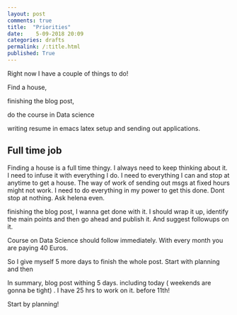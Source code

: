 ```yaml
---
layout: post
comments: true
title:  "Priorities"
date:    5-09-2018 20:09
categories: drafts
permalink: /:title.html
published: True
---
```



Right now I have a couple of things to do! 

Find a house, 

finishing the blog post,

do the course in Data science 

writing resume in emacs latex setup and sending out applications. 


## Full time job

Finding a house is a full time thingy. I always need to keep thinking
about it. I need to infuse it with everything I do. I need to
everything I can and stop at anytime to get a house. The way of work
of sending out msgs at fixed hours might not work. I need to do
everything in my power to get this done. Dont stop at nothing. Ask
helena even. 

finishing the blog post, I wanna get done with it. I should wrap it
up, identify the main points and then go ahead and publish it. And
suggest followups on it.

Course on Data Science should follow immediately. With every month you
are paying 40 Euros.

So I give myself 5 more days to finish the whole post. Start with
planning and then 

In summary, blog post withing 5 days. including today ( weekends are
gonna be tight) . I have 25 hrs to work on it. before 11th!

Start by planning!
